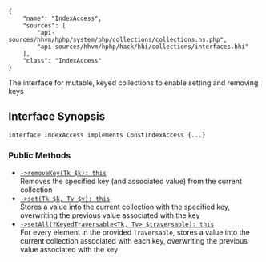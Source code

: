 ``` yamlmeta
{
    "name": "IndexAccess",
    "sources": [
        "api-sources/hhvm/hphp/system/php/collections/collections.ns.php",
        "api-sources/hhvm/hphp/hack/hhi/collections/interfaces.hhi"
    ],
    "class": "IndexAccess"
}
```




The interface for mutable, keyed collections to enable setting and removing
keys




## Interface Synopsis




``` Hack
interface IndexAccess implements ConstIndexAccess {...}
```




### Public Methods




+ [` ->removeKey(Tk $k): this `](</hack/reference/interface/IndexAccess/removeKey/>)\
  Removes the specified key (and associated value) from the current
  collection
+ [` ->set(Tk $k, Tv $v): this `](</hack/reference/interface/IndexAccess/set/>)\
  Stores a value into the current collection with the specified key,
  overwriting the previous value associated with the key
+ [` ->setAll(?KeyedTraversable<Tk, Tv> $traversable): this `](</hack/reference/interface/IndexAccess/setAll/>)\
  For every element in the provided `` Traversable ``, stores a value into the
  current collection associated with each key, overwriting the previous value
  associated with the key
<!-- HHAPIDOC -->
